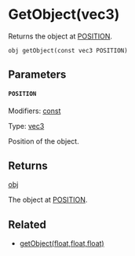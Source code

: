 

# GetObject(vec3)

Returns the object at [POSITION](#POSITION).

```
obj getObject(const vec3 POSITION)
```

## Parameters

#### `POSITION`
Modifiers: [const](/MdDocs/Modifiers/Constant.md)

Type: [vec3](/MdDocs/Types/Vec3.md)

Position of the object.

## Returns

[obj](/MdDocs/Types/Obj.md)

The object at [POSITION](#POSITION).

## Related

 - [getObject(float,float,float)](/MdDocs/Functions/Object/GetObject.float.float.float.md)


